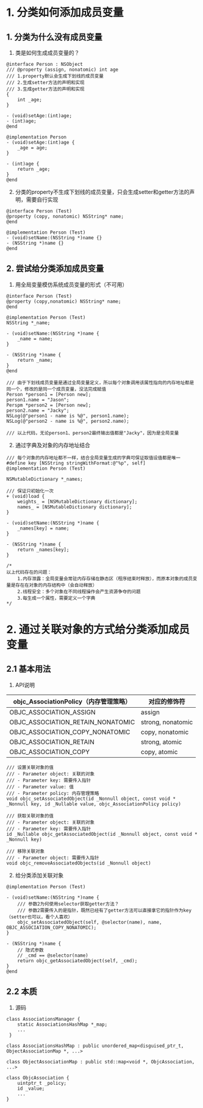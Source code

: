 # 1. 分类如何添加成员变量
## 1. 分类为什么没有成员变量
1. 类是如何生成成员变量的？
```objc
@interface Person : NSObject
/// @property (assign, nonatomic) int age
/// 1.property默认会生成下划线的成员变量
/// 2.生成setter方法的声明和实现
/// 3.生成getter方法的声明和实现
{
    int _age;
}

- (void)setAge:(int)age;
- (int)age;
@end

@implementation Person
- (void)setAge:(int)age {
    _age = age;
}

- (int)age {
    return _age;
}
@end
```
2. 分类的property不生成下划线的成员变量，只会生成setter和getter方法的声明，需要自行实现
```objc
@interface Person (Test)
@property (copy, nonatomic) NSString* name;
@end

@implementation Person (Test)
- (void)setName:(NSString *)name {}
- (NSString *)name {}
@end
```

## 2. 尝试给分类添加成员变量
1. 用全局变量模仿系统成员变量的形式（不可用）
```objc
@interface Person (Test)
@property (copy,nonatomic) NSString* name;
@end

@implementation Person (Test)
NSString *_name;

- (void)setName:(NSString *)name {
	_name = name;
}

- (NSString *)name {
	return _name;
}
@end

/// 由于下划线成员变量是通过全局变量定义，所以每个对象调用该属性指向的内存地址都是同一个，修改的是同一个成员变量，没法完成赋值
Person *person1 = [Person new];
person1.name = "Jason";
Perspm *person2 = [Person new];
person2.name = "Jacky";
NSLog(@"person1 - name is %@", person1.name);
NSLog(@"person2 - name is %@", person2.name);

/// 以上代码，无论person1、person2最终输出值都是"Jacky"，因为是全局变量
```
2. 通过字典及对象的内存地址结合
```objc
/// 每个对象的内存地址都不一样，结合全局变量生成的字典可保证取值设值都是唯一
#define key [NSString stringWithFormat:@"%p", self]
@implementation Person (Test)

NSMutableDictionary *_names;

/// 保证只初始化一次
+ (void)load {
    weights_ = [NSMutableDictionary dictionary];
    names_ = [NSMutableDictionary dictionary];
}

- (void)setName:(NSString *)name {
    _names[key] = name;
}

- (NSString *)name {
    return _names[key];
}

/*
以上代码存在的问题：
	1.内存泄露：全局变量会常驻内存存储在静态区（程序结束时释放），而原本对象的成员变量是存在在对象的内存结构中（会自动释放）
	2.线程安全：多个对象在不同线程操作会产生资源争夺的问题
	3.每生成一个属性，需要定义一个字典
*/
```

# 2. 通过关联对象的方式给分类添加成员变量
## 2.1 基本用法
1. API说明

| objc_AssociationPolicy（内存管理策略）    | 对应的修饰符            |
| --------------------------------- | ----------------- |
| OBJC_ASSOCIATION_ASSIGN           | assign            |
| OBJC_ASSOCIATION_RETAIN_NONATOMIC | strong, nonatomic |
| OBJC_ASSOCIATION_COPY_NONATOMIC   | copy, nonatomic   |
| OBJC_ASSOCIATION_RETAIN           | strong, atomic    |
| OBJC_ASSOCIATION_COPY             | copy, atomic      |

```objc
/// 设置关联对象的值
/// - Parameter object: 关联的对象
/// - Parameter key: 需要传入指针
/// - Parameter value: 值
/// - Parameter policy: 内存管理策略
void objc_setAssociatedObject(id _Nonnull object, const void * _Nonnull key, id _Nullable value, objc_AssociationPolicy policy)

/// 获取关联对象的值
/// - Parameter object: 关联的对象
/// - Parameter key: 需要传入指针
id _Nullable objc_getAssociatedObject(id _Nonnull object, const void * _Nonnull key)

/// 移除关联对象
/// - Parameter object: 需要传入指针
void objc_removeAssociatedObjects(id _Nonnull object)
```
2. 给分类添加关联对象
```objc
@implementation Person (Test)

- (void)setName:(NSString *)name {
	/// 参数2为何使用selector获取getter方法？
	/// 参数2需要传入的是指针，既然已经有了getter方法可以直接拿它的指针作为key（setter也可以，看个人喜欢）
    objc_setAssociatedObject(self, @selector(name), name, OBJC_ASSOCIATION_COPY_NONATOMIC);
}

- (NSString *)name {
    // 隐式参数
    // _cmd == @selector(name)
    return objc_getAssociatedObject(self, _cmd);
}
@end
```
## 2.2 本质
1. 源码
```objc
class AssociationsManager {
    static AssociationsHashMap *_map;
    ...
 }

class AssociationsHashMap : public unordered_map<disguised_ptr_t, ObjectAssociationMap *, ...>

class ObjectAssociationMap : public std::map<void *, ObjcAssociation, ...>

class ObjcAssociation {
	uintptr_t _policy;
	id _value;
	...
}
```